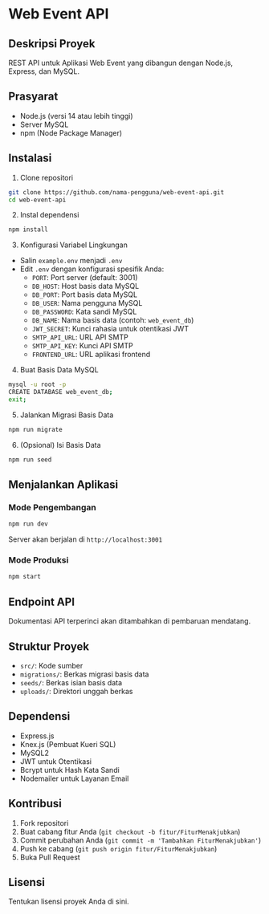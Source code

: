 # Web Event API

## Deskripsi Proyek
REST API untuk Aplikasi Web Event yang dibangun dengan Node.js, Express, dan MySQL.

## Prasyarat
- Node.js (versi 14 atau lebih tinggi)
- Server MySQL
- npm (Node Package Manager)

## Instalasi

1. Clone repositori
```bash
git clone https://github.com/nama-pengguna/web-event-api.git
cd web-event-api
```

2. Instal dependensi
```bash
npm install
```

3. Konfigurasi Variabel Lingkungan
- Salin `example.env` menjadi `.env`
- Edit `.env` dengan konfigurasi spesifik Anda:
  - `PORT`: Port server (default: 3001)
  - `DB_HOST`: Host basis data MySQL
  - `DB_PORT`: Port basis data MySQL
  - `DB_USER`: Nama pengguna MySQL
  - `DB_PASSWORD`: Kata sandi MySQL
  - `DB_NAME`: Nama basis data (contoh: `web_event_db`)
  - `JWT_SECRET`: Kunci rahasia untuk otentikasi JWT
  - `SMTP_API_URL`: URL API SMTP
  - `SMTP_API_KEY`: Kunci API SMTP
  - `FRONTEND_URL`: URL aplikasi frontend

4. Buat Basis Data MySQL
```bash
mysql -u root -p
CREATE DATABASE web_event_db;
exit;
```

5. Jalankan Migrasi Basis Data
```bash
npm run migrate
```

6. (Opsional) Isi Basis Data
```bash
npm run seed
```

## Menjalankan Aplikasi

### Mode Pengembangan
```bash
npm run dev
```
Server akan berjalan di `http://localhost:3001`

### Mode Produksi
```bash
npm start
```

## Endpoint API
Dokumentasi API terperinci akan ditambahkan di pembaruan mendatang.

## Struktur Proyek
- `src/`: Kode sumber
- `migrations/`: Berkas migrasi basis data
- `seeds/`: Berkas isian basis data
- `uploads/`: Direktori unggah berkas

## Dependensi
- Express.js
- Knex.js (Pembuat Kueri SQL)
- MySQL2
- JWT untuk Otentikasi
- Bcrypt untuk Hash Kata Sandi
- Nodemailer untuk Layanan Email

## Kontribusi
1. Fork repositori
2. Buat cabang fitur Anda (`git checkout -b fitur/FiturMenakjubkan`)
3. Commit perubahan Anda (`git commit -m 'Tambahkan FiturMenakjubkan'`)
4. Push ke cabang (`git push origin fitur/FiturMenakjubkan`)
5. Buka Pull Request

## Lisensi
Tentukan lisensi proyek Anda di sini.
